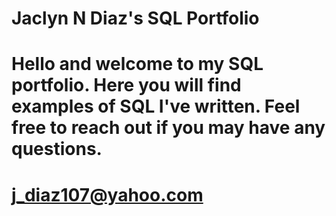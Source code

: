 # Jaclyn N Diaz's SQL Portfolio

# Hello and welcome to my SQL portfolio. Here you will find examples of SQL I've written. Feel free to reach out if you may have any questions.

#    j_diaz107@yahoo.com
